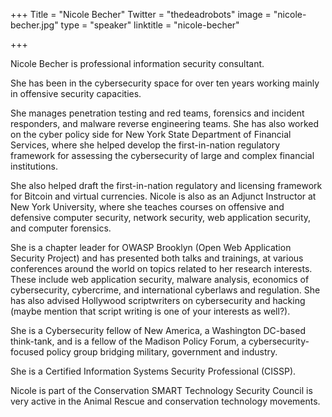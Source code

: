 +++
Title = "Nicole Becher"
Twitter = "thedeadrobots"
image = "nicole-becher.jpg"
type = "speaker"
linktitle = "nicole-becher"

+++

Nicole Becher is professional information security consultant.

She has been in the cybersecurity space for over ten years working mainly in offensive security capacities.

She manages penetration testing and red teams, forensics and incident responders, and malware reverse engineering teams. She has also worked on the cyber policy side for New York State Department of Financial Services, where she helped develop the first-in-nation regulatory framework for assessing the cybersecurity of large and complex financial institutions.

She also helped draft the first-in-nation regulatory and licensing framework for Bitcoin and virtual currencies. Nicole is also as an Adjunct Instructor at New York University, where she teaches courses on offensive and defensive computer security, network security, web application security, and computer forensics.

She is a chapter leader for OWASP Brooklyn (Open Web Application Security Project) and has presented both talks and trainings, at various conferences around the world on topics related to her research interests. These include web application security, malware analysis, economics of cybersecurity, cybercrime, and international cyberlaws and regulation. She has also advised Hollywood scriptwriters on cybersecurity and hacking (maybe mention that script writing is one of your interests as well?).

She is a Cybersecurity fellow of New America, a Washington DC-based think-tank, and is a fellow of the Madison Policy Forum, a cybersecurity-focused policy group bridging military, government and industry.

She is a Certified Information Systems Security Professional (CISSP).

Nicole is part of the Conservation SMART Technology Security Council is very active in the Animal Rescue and conservation technology movements.